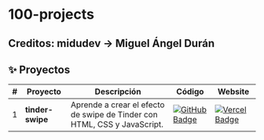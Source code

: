# 100-projects

## Creditos: midudev -> Miguel Ángel Durán

## ✨ Proyectos

| #   | Proyecto         | Descripción                                                              | Código                                                                                                                                                                                   | Website                                                                                                                                                |
| --- | ---------------- | ------------------------------------------------------------------------ | ---------------------------------------------------------------------------------------------------------------------------------------------------------------------------------------- | ------------------------------------------------------------------------------------------------------------------------------------------------------ |
| 1   | **tinder-swipe** | Aprende a crear el efecto de swipe de Tinder con HTML, CSS y JavaScript. | [![GitHub Badge](https://img.shields.io/badge/Código-181717?logo=github&logoColor=fff&style=flat-square)](https://github.com/midudev/javascript-100-proyectos/tree/main/01-tinder-swipe) | [![Vercel Badge](https://img.shields.io/badge/Website-000?logo=vercel&logoColor=fff&style=flat-square)](https://www.javascript100.dev/01-tinder-swipe) |
